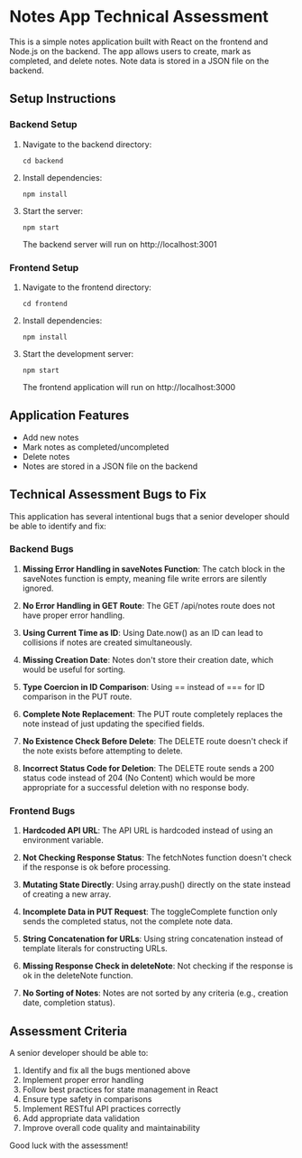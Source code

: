 # Notes App Technical Assessment

This is a simple notes application built with React on the frontend and Node.js on the backend. The app allows users to create, mark as completed, and delete notes. Note data is stored in a JSON file on the backend.

## Setup Instructions

### Backend Setup

1. Navigate to the backend directory:
   ```
   cd backend
   ```

2. Install dependencies:
   ```
   npm install
   ```

3. Start the server:
   ```
   npm start
   ```
   The backend server will run on http://localhost:3001

### Frontend Setup

1. Navigate to the frontend directory:
   ```
   cd frontend
   ```

2. Install dependencies:
   ```
   npm install
   ```

3. Start the development server:
   ```
   npm start
   ```
   The frontend application will run on http://localhost:3000

## Application Features

- Add new notes
- Mark notes as completed/uncompleted
- Delete notes
- Notes are stored in a JSON file on the backend

## Technical Assessment Bugs to Fix

This application has several intentional bugs that a senior developer should be able to identify and fix:

### Backend Bugs

1. **Missing Error Handling in saveNotes Function**: The catch block in the saveNotes function is empty, meaning file write errors are silently ignored.

2. **No Error Handling in GET Route**: The GET /api/notes route does not have proper error handling.

3. **Using Current Time as ID**: Using Date.now() as an ID can lead to collisions if notes are created simultaneously.

4. **Missing Creation Date**: Notes don't store their creation date, which would be useful for sorting.

5. **Type Coercion in ID Comparison**: Using == instead of === for ID comparison in the PUT route.

6. **Complete Note Replacement**: The PUT route completely replaces the note instead of just updating the specified fields.

7. **No Existence Check Before Delete**: The DELETE route doesn't check if the note exists before attempting to delete.

8. **Incorrect Status Code for Deletion**: The DELETE route sends a 200 status code instead of 204 (No Content) which would be more appropriate for a successful deletion with no response body.

### Frontend Bugs

1. **Hardcoded API URL**: The API URL is hardcoded instead of using an environment variable.

2. **Not Checking Response Status**: The fetchNotes function doesn't check if the response is ok before processing.

3. **Mutating State Directly**: Using array.push() directly on the state instead of creating a new array.

4. **Incomplete Data in PUT Request**: The toggleComplete function only sends the completed status, not the complete note data.

5. **String Concatenation for URLs**: Using string concatenation instead of template literals for constructing URLs.

6. **Missing Response Check in deleteNote**: Not checking if the response is ok in the deleteNote function.

7. **No Sorting of Notes**: Notes are not sorted by any criteria (e.g., creation date, completion status).

## Assessment Criteria

A senior developer should be able to:

1. Identify and fix all the bugs mentioned above
2. Implement proper error handling
3. Follow best practices for state management in React
4. Ensure type safety in comparisons
5. Implement RESTful API practices correctly
6. Add appropriate data validation
7. Improve overall code quality and maintainability

Good luck with the assessment!
